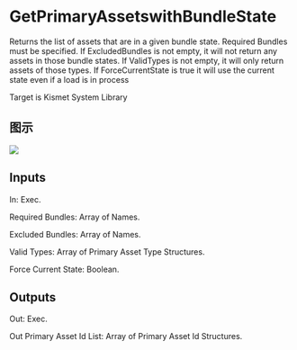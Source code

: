 # GetPrimaryAssetswithBundleState

Returns the list of assets that are in a given bundle state. Required Bundles must be specified. If ExcludedBundles is not empty, it will not return any assets in those bundle states. If ValidTypes is not empty, it will only return assets of those types. If ForceCurrentState is true it will use the current state even if a load is in process

Target is Kismet System Library

## 图示

![]($-20221218-18001155.png)

## Inputs

In: Exec.

Required Bundles: Array of Names.

Excluded Bundles: Array of Names.

Valid Types: Array of Primary Asset Type Structures.

Force Current State: Boolean.  

## Outputs

Out: Exec.

Out Primary Asset Id List: Array of Primary Asset Id Structures.

